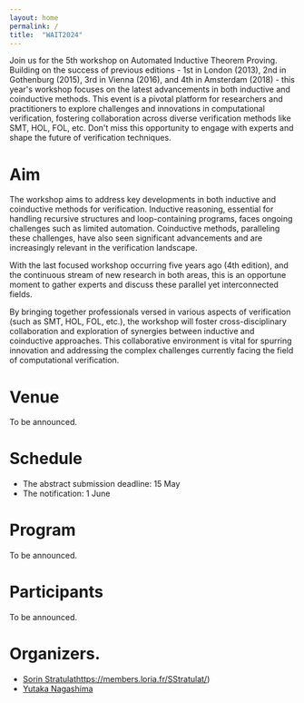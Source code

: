 ```yaml
---
layout: home
permalink: /
title:  "WAIT2024"
---
```


Join us for the 5th workshop on Automated Inductive Theorem Proving. 
Building on the success of previous editions - 1st in London (2013), 2nd in Gothenburg (2015), 3rd in Vienna (2016), and 4th in Amsterdam (2018) - 
this year's workshop focuses on the latest advancements in both inductive and coinductive methods. 
This event is a pivotal platform for researchers and practitioners to explore challenges and innovations in computational verification, 
fostering collaboration across diverse verification methods like SMT, HOL, FOL, etc. 
Don't miss this opportunity to engage with experts and shape the future of verification techniques.

# Aim

The workshop aims to address key developments in both inductive and coinductive methods for verification. 
Inductive reasoning, essential for handling recursive structures and loop-containing programs, faces ongoing challenges such as limited automation. 
Coinductive methods, paralleling these challenges, have also seen significant advancements and are increasingly relevant in the verification landscape.

With the last focused workshop occurring five years ago (4th edition), and the continuous stream of new research in both areas, 
this is an opportune moment to gather experts and discuss these parallel yet interconnected fields.

By bringing together professionals versed in various aspects of verification (such as SMT, HOL, FOL, etc.), 
the workshop will foster cross-disciplinary collaboration and exploration of synergies between inductive and coinductive approaches. 
This collaborative environment is vital for spurring innovation and addressing the complex challenges currently facing the field of computational verification.

# Venue

To be announced.

# Schedule

- The abstract submission deadline: 15 May
- The notification: 1 June

# Program

To be announced.

# Participants

To be announced.

# Organizers.

- [Sorin Stratulat](https://members.loria.fr/SStratulat/)https://members.loria.fr/SStratulat/)
- [Yutaka Nagashima](united.reasoning@gmail.com)
